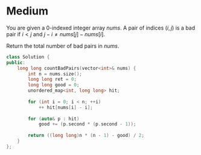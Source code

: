 # Medium

You are given a 0-indexed integer array $nums$. A pair of indices $(i, j)$ is a bad pair if $i < j$ and $j - i \ne nums[j] - nums[i]$.

Return the total number of bad pairs in $nums$.

```cpp
class Solution {
public:
    long long countBadPairs(vector<int>& nums) {
        int n = nums.size();
        long long ret = 0;
        long long good = 0;
        unordered_map<int, long long> hit;
        
        for (int i = 0; i < n; ++i)
            ++ hit[nums[i] - i];
        
        for (auto& p : hit)
            good += (p.second * (p.second - 1));
        
        return ((long long)n * (n - 1) - good) / 2;
    }
};
```
